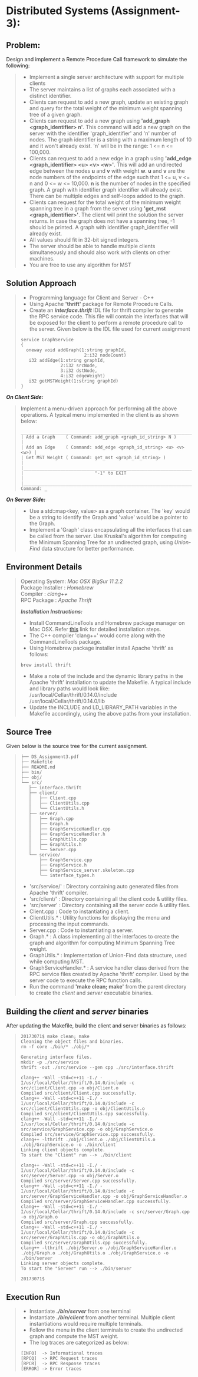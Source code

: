 
# Distributed Systems (Assignment-3):

## Problem:
Design and implement a Remote Procedure Call framework to simulate the following:
>- Implement a single server architecture with support for multiple clients
>- The server maintains a list of graphs each associated with a distinct identifier.
>- Clients can request to add a new graph, update an existing graph and query for the total weight of the minimum weight spanning tree of a given graph.
>- Clients can request to add a new graph using **'add_graph <graph_identifier\> n'**. This command will add a new graph on the server with the identifier 'graph_identifier' and 'n' number of nodes. The graph identifier is a string with a maximum length of 10 and it won't already exist. 'n' will be in the range: 1 <= n <= 100,000.
>- Clients can request to add a new edge in a graph using **'add_edge <graph_identifier\> <u\> <v\> <w\>'**. This will add an undirected edge between the nodes **u** and **v** with weight **w**. **u** and **v** are the node numbers of the endpoints of the edge such that 1 <= u, v <= n and 0 <= w <= 10,000. **n** is the number of nodes in the specified graph. A graph with identifier graph identifier will already exist. There can be multiple edges and self-loops added to the graph.
>- Clients can request for the total weight of the minimum weight spanning tree in a graph from the
server using **'get_mst <graph_identifier\>'**. The client will print the solution the server returns. In case the graph does not have a spanning tree, -1 should be printed. A graph with identifier graph_identifier will already exist.
>- All values should fit in 32-bit signed integers.
>- The server should be able to handle multiple clients simultaneously and should also work with clients on other machines.
>- You are free to use any algorithm for MST

## Solution Approach
>- Programming language for Client and Server - C++
>- Using Apache **'thrift'** package for Remote Procedure Calls.
>- Create an _**interface.thrift**_ IDL file for thrift compiler to generate the RPC service code. This file will contain the interfaces that will be exposed for the client to perform a remote procedure call to the server. Given below is the IDL file used for current assignment
>```
>service GraphService
>{
>   oneway void addGraph(1:string graphId,
>                         2:i32 nodeCount)
>    i32 addEdge(1:string graphId,
>                2:i32 srcNode,
>                3:i32 dstNode,
>                4:i32 edgeWeight)
>    i32 getMSTWeight(1:string graphId)
>}
>```
_**On Client Side:**_  
> Implement a menu-driven approach for performing all the above operations. A typical menu implemented in the client is as shown below:
>```
> ___________________________________________________________________
>| Add a Graph    ( Command: add_graph <graph_id_string> N )         |
>| Add an Edge    ( Command: add_edge <graph_id_string> <u> <v> <w>) |
>| Get MST Weight ( Command: get_mst <graph_id_string> )             |
>|___________________________________________________________________|
>|                           "-1" to EXIT                            |
>|___________________________________________________________________|
>Command: _
>```
_**On Server Side:**_  
>- Use a std::map<key, value> as a graph container. The 'key' would be a string to identify the Graph and 'value' would be a pointer to the Graph.  
>- Implement a 'Graph' class encapsulating all the interfaces that can be called from the server. Use Kruskal's algorithm for computing the Minimum Spanning Tree for an undirected graph, using _Union-Find_ data structure for better performance.  

## Environment Details
> Operating System:  _Mac OSX BigSur 11.2.2_  
> Package Installer : _Homebrew_  
> Compiler : _clang++_  
> RPC Package : _Apache Thrift_     
>
> **_Installation Instructions:_**  
>- Install CommandLineTools and Homebrew package manager on Mac OSX. Refer [this](https://www.datacamp.com/community/tutorials/homebrew-install-use) link for detailed installation steps.  
>- The C++ compiler 'clang++' would come along with the CommandLineTools package.  
>- Using Homebrew package installer install Apache 'thrift' as follows:  
>```
> brew install thrift
>```
>- Make a note of the include and the dynamic library paths in the Apache 'thrift' installation to update the Makefile. A typical include and library paths would look like:  
/usr/local/Cellar/thrift/0.14.0/include  
/usr/local/Cellar/thrift/0.14.0/lib  
>- Update the INCLUDE and LD_LIBRARY_PATH variables in the Makefile accordingly, using the above paths from your installation.

## Source Tree
Given below is the source tree for the current assignment.
>```
>├── DS_Assignment3.pdf
>├── Makefile
>├── README.md
>├── bin/
>├── obj/
>└── src/
>    ├── interface.thrift
>    ├── client/
>    │   ├── Client.cpp
>    │   ├── ClientUtils.cpp
>    │   └── ClientUtils.h
>    ├── server/
>    │   ├── Graph.cpp
>    │   ├── Graph.h
>    │   ├── GraphServiceHandler.cpp
>    │   ├── GraphServiceHandler.h
>    │   ├── GraphUtils.cpp
>    │   ├── GraphUtils.h
>    │   └── Server.cpp
>    └── service/
>        ├── GraphService.cpp
>        ├── GraphService.h
>        ├── GraphService_server.skeleton.cpp
>        └── interface_types.h
>```
>- 'src/service/' : Directory containing auto generated files from Apache 'thrift' compiler.
>- 'src/client/' : Directory containing all the client code & utility files.
>- 'src/server' : Directory containing all the server code & utility files.
>- Client.cpp : Code to instantiating a client.
>- ClientUtils.* : Utility functions for displaying the menu and processing the input commands.
>- Server.cpp : Code to instantiating a server.
>- Graph.* : A class implementing all the interfaces to create the graph and algorithm for computing Minimum Spanning Tree weight.
>- GraphUtils.* : Implementation of Union-Find data structure, used while computing MST.
>- GraphServiceHandler.* : A service handler class derived from the RPC service files created by Apache 'thrift' compiler. Used by the server code to execute the RPC function calls.
>- Run the command **'make clean; make'** from the parent directory to create the _client_ and _server_ executable binaries.


## Building the _client_ and _server_ binaries
After updating the Makefile, build the client and server binaries as follows:
>```
>20173071$ make clean; make
>Cleaning the object files and binaries.
>rm -f core ./bin/* ./obj/*
>
>Generating interface files.
>mkdir -p ./src/service
>thrift -out ./src/service --gen cpp ./src/interface.thrift
>
>clang++ -Wall -std=c++11 -I./ -I/usr/local/Cellar/thrift/0.14.0/include -c src/client/Client.cpp -o obj/Client.o
>Compiled src/client/Client.cpp successfully.
>clang++ -Wall -std=c++11 -I./ -I/usr/local/Cellar/thrift/0.14.0/include -c src/client/ClientUtils.cpp -o obj/ClientUtils.o
>Compiled src/client/ClientUtils.cpp successfully.
>clang++ -Wall -std=c++11 -I./ -I/usr/local/Cellar/thrift/0.14.0/include -c src/service/GraphService.cpp -o obj/GraphService.o
>Compiled src/service/GraphService.cpp successfully.
>clang++ -lthrift ./obj/Client.o ./obj/ClientUtils.o ./obj/GraphService.o -o ./bin/client
>Linking client objects complete.
>To start the "Client" run --> ./bin/client
>
>clang++ -Wall -std=c++11 -I./ -I/usr/local/Cellar/thrift/0.14.0/include -c src/server/Server.cpp -o obj/Server.o
>Compiled src/server/Server.cpp successfully.
>clang++ -Wall -std=c++11 -I./ -I/usr/local/Cellar/thrift/0.14.0/include -c src/server/GraphServiceHandler.cpp -o obj/GraphServiceHandler.o
>Compiled src/server/GraphServiceHandler.cpp successfully.
>clang++ -Wall -std=c++11 -I./ -I/usr/local/Cellar/thrift/0.14.0/include -c src/server/Graph.cpp -o obj/Graph.o
>Compiled src/server/Graph.cpp successfully.
>clang++ -Wall -std=c++11 -I./ -I/usr/local/Cellar/thrift/0.14.0/include -c src/server/GraphUtils.cpp -o obj/GraphUtils.o
>Compiled src/server/GraphUtils.cpp successfully.
>clang++ -lthrift ./obj/Server.o ./obj/GraphServiceHandler.o ./obj/Graph.o ./obj/GraphUtils.o ./obj/GraphService.o -o ./bin/server
>Linking server objects complete.
>To start the "Server" run --> ./bin/server
>
>20173071$
> ```


## Execution Run
>- Instantiate **_./bin/server_** from one terminal
>- Instantiate **_./bin/client_** from another terminal. Multiple client instantiations would require multiple terminals.
>- Follow the menu in the client terminals to create the undirected graph and compute the MST weight.
>- The log traces are categorized as below:
>```
> [INFO]  -> Informational traces
> [RPCQ]  -> RPC Request traces
> [RPCR]  -> RPC Response traces
> [ERROR] -> Error traces
>```
